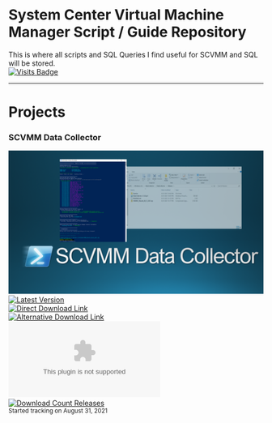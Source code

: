 # System Center Virtual Machine Manager Script / Guide Repository
This is where all scripts and SQL Queries I find useful for SCVMM and SQL will be stored. \
[![Visits Badge](https://badges.strrl.dev/visits/blakedrumm/SCVMM-Scripts-and-SQL)](https://badges.strrl.dev)
<!-- ![Page Views](https://counter.blakedrumm.com/count/tag.svg?url=github.com/blakedrumm/SCVMM-Scripts-and-SQL) -->
<!-- [![Visits Badge](https://badges.pufler.dev/visits/blakedrumm/SCVMM-Scripts-and-SQL)](https://badges.pufler.dev) -->
<!--[![Updated Badge](https://badges.pufler.dev/updated/blakedrumm/SCVMM-Scripts-and-SQL)](https://badges.pufler.dev) -->

___

# Projects

### SCVMM Data Collector
![DataCollector](/media/git-guidance/vmm-data-collector.png) \
[![Latest Version](https://img.shields.io/github/v/release/blakedrumm/SCVMM-Scripts-and-SQL)](https://github.com/blakedrumm/SCVMM-Scripts-and-SQL/releases/latest) \
[![Direct Download Link](https://img.shields.io/badge/Download%20Link-Download-blue?style=for-the-badge&color=blue)](https://github.com/blakedrumm/SCVMM-Scripts-and-SQL/releases/latest/download/SCVMM-DataCollector.zip) \
[![Alternative Download Link](https://img.shields.io/badge/Download%20Link-Alternative%20Download-blue?style=for-the-badge&color=blue)](https://files.blakedrumm.com/SCVMM-DataCollector.zip) \
[![Download Count Latest](https://img.shields.io/github/downloads/blakedrumm/SCVMM-Scripts-and-SQL/latest/SCVMM-DataCollector.zip?style=for-the-badge&color=brightgreen)](https://aka.ms/SCVMM-DataCollector) \
[![Download Count Releases](https://img.shields.io/github/downloads/blakedrumm/SCVMM-Scripts-and-SQL/total.svg?style=for-the-badge&color=brightgreen)](https://github.com/blakedrumm/SCVMM-Scripts-and-SQL/releases) \
<sup>Started tracking on August 31, 2021</sup>
